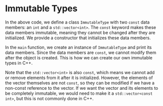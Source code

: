 # Immutable Types
In the above code, we define a class `ImmutableType` with two `const` data members: an `int` and a `std::vector<int>`. The `const` keyword makes these data members immutable, meaning they cannot be changed after they are initialized. We provide a constructor that initializes these data members.

In the `main` function, we create an instance of `ImmutableType` and print its data members. Since the data members are `const`, we cannot modify them after the object is created. This is how we can create our own immutable types in C++.

Note that the `std::vector<int>` is also `const`, which means we cannot add or remove elements from it after it is initialized. However, the elements of the vector themselves are not `const`, so they can be modified if we have a non-const reference to the vector. If we want the vector and its elements to be completely immutable, we would need to make it a `std::vector<const int>`, but this is not commonly done in C++.
